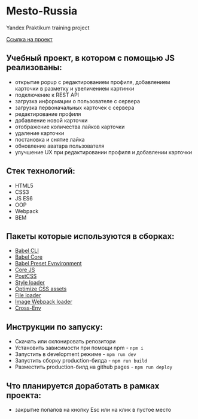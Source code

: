 # Mesto-Russia
Yandex Praktikum training project

[Ссылка на проект](https://artvezhl.github.io/Mesto-Russia/)

## Учебный проект, в котором с помощью JS реализованы: 
- открытие popup c редактированием профиля, добавлением карточки в разметку и увеличением картинки
- подключение к REST API
- загрузка информации о пользователе с сервера
- загрузка первоначальных карточек с сервера
- редактирование профиля
- добавление новой карточки
- отображение количества лайков карточки
- удаление карточки
- постановка и снятие лайка
- обновление аватара пользователя
- улучшение UX при редактировании профиля и добавлении карточки

## Стек технологий:
- HTML5
- CSS3
- JS ES6
- OOP
- Webpack
- BEM

## Пакеты которые используются в сборках:
- [Babel CLI](https://babeljs.io/docs/en/babel-cli#docsNav)
- [Babel Core](https://babeljs.io/docs/en/babel-core)
- [Babel Preset Evnvironment](https://babeljs.io/docs/en/babel-preset-env#docsNav)
- [Сore JS](https://github.com/zloirock/core-js#readme)
- [PostCSS](https://postcss.org/)
- [Style loader](https://github.com/webpack-contrib/style-loader)
- [Optimize CSS assets](https://www.npmjs.com/package/optimize-css-assets-webpack-plugin)
- [File loader](https://github.com/webpack-contrib/file-loader)
- [Image Webpack loader](https://www.npmjs.com/package/image-webpack-loader)
- [Cross-Env](https://www.npmjs.com/package/cross-env)

## Инструкции по запуску:
- Скачать или склонировать репозитори
- Установить зависимости при помощи npm - `npm i`
- Запустить в development режиме - `npm run dev`
- Запустить сборку production-билда - `npm run build`
- Разместить production-билд на github pages - `npm run deploy`


## Что планируется доработать в рамках проекта:
- закрытие попапов на кнопку Esc или на клик в пустое место
